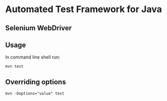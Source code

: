# Automated Test Framework for Java
## Selenium WebDriver 

## Usage

In command line shell run:

    mvn test

## Overriding options

    mvn -Doptions="value" test

